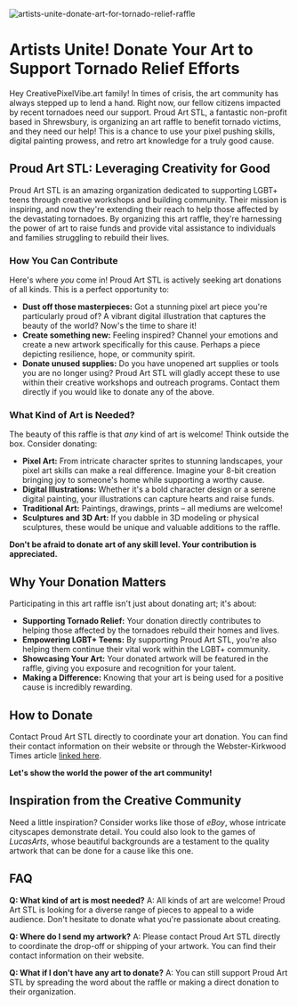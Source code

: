 ![artists-unite-donate-art-for-tornado-relief-raffle](https://images.pexels.com/photos/19504067/pexels-photo-19504067.jpeg?auto=compress&cs=tinysrgb&fit=crop&h=627&w=1200)

# Artists Unite! Donate Your Art to Support Tornado Relief Efforts

Hey CreativePixelVibe.art family! In times of crisis, the art community has always stepped up to lend a hand. Right now, our fellow citizens impacted by recent tornadoes need our support. Proud Art STL, a fantastic non-profit based in Shrewsbury, is organizing an art raffle to benefit tornado victims, and they need our help! This is a chance to use your pixel pushing skills, digital painting prowess, and retro art knowledge for a truly good cause.

## Proud Art STL: Leveraging Creativity for Good

Proud Art STL is an amazing organization dedicated to supporting LGBT+ teens through creative workshops and building community. Their mission is inspiring, and now they're extending their reach to help those affected by the devastating tornadoes. By organizing this art raffle, they're harnessing the power of art to raise funds and provide vital assistance to individuals and families struggling to rebuild their lives.

### How You Can Contribute

Here's where *you* come in! Proud Art STL is actively seeking art donations of all kinds. This is a perfect opportunity to:

*   **Dust off those masterpieces:** Got a stunning pixel art piece you're particularly proud of? A vibrant digital illustration that captures the beauty of the world? Now's the time to share it!
*   **Create something new:** Feeling inspired? Channel your emotions and create a new artwork specifically for this cause. Perhaps a piece depicting resilience, hope, or community spirit.
*   **Donate unused supplies:** Do you have unopened art supplies or tools you are no longer using? Proud Art STL will gladly accept these to use within their creative workshops and outreach programs. Contact them directly if you would like to donate any of the above. 

### What Kind of Art is Needed?

The beauty of this raffle is that *any* kind of art is welcome! Think outside the box. Consider donating:

*   **Pixel Art:** From intricate character sprites to stunning landscapes, your pixel art skills can make a real difference. Imagine your 8-bit creation bringing joy to someone's home while supporting a worthy cause.
*   **Digital Illustrations:** Whether it's a bold character design or a serene digital painting, your illustrations can capture hearts and raise funds.
*   **Traditional Art:** Paintings, drawings, prints – all mediums are welcome!
*   **Sculptures and 3D Art:** If you dabble in 3D modeling or physical sculptures, these would be unique and valuable additions to the raffle.

**Don't be afraid to donate art of any skill level. Your contribution is appreciated.**

## Why Your Donation Matters

Participating in this art raffle isn't just about donating art; it's about:

*   **Supporting Tornado Relief:** Your donation directly contributes to helping those affected by the tornadoes rebuild their homes and lives.
*   **Empowering LGBT+ Teens:** By supporting Proud Art STL, you're also helping them continue their vital work within the LGBT+ community.
*   **Showcasing Your Art:** Your donated artwork will be featured in the raffle, giving you exposure and recognition for your talent.
*   **Making a Difference:** Knowing that your art is being used for a positive cause is incredibly rewarding.

## How to Donate

Contact Proud Art STL directly to coordinate your art donation. You can find their contact information on their website or through the Webster-Kirkwood Times article [linked here](https://www.timesnewspapers.com/webster-kirkwoodtimes/art-donations-needed-for-raffle-to-benefit-tornado-victims/article_b5902531-ff0c-4d48-ba0c-3deb5c8f2c5d.html).

**Let's show the world the power of the art community!**

## Inspiration from the Creative Community

Need a little inspiration? Consider works like those of *eBoy*, whose intricate cityscapes demonstrate detail. You could also look to the games of *LucasArts*, whose beautiful backgrounds are a testament to the quality artwork that can be done for a cause like this one. 

## FAQ

**Q: What kind of art is most needed?**
A: All kinds of art are welcome! Proud Art STL is looking for a diverse range of pieces to appeal to a wide audience. Don't hesitate to donate what you're passionate about creating.

**Q: Where do I send my artwork?**
A: Please contact Proud Art STL directly to coordinate the drop-off or shipping of your artwork. You can find their contact information on their website.

**Q: What if I don't have any art to donate?**
A: You can still support Proud Art STL by spreading the word about the raffle or making a direct donation to their organization.
